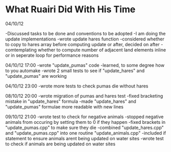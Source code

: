 What Ruairi Did With His Time
============================

04/10/12

-Discussed tasks to be done and conventions to be adopted
-I am doing the update implementations
-wrote update hares function
-considered whether to copy to hares array before computing update or after, decided on after
-comtemplating whether to compute number of adjacent land elements inline or in seperate loop for performance reasons

04/10/12 17:00
-wrote "update_pumas" code
-learned, to some degree how to you automake
-wrote 2 small tests to see if "update_hares" and "update_pumas" are working

04/10/12 23:00
-wrote more tests to check pumas die without hares

08/10/12 20:00
-wrote migration of pumas and hares test
-fixed bracketing mistake in "update_hares" formula
-made "update_hares" and "update_pumas" formulae more readable with new lines

09/10/12 21:00
-wrote test to check for negative animals
-stopped negative animals from occuring by setting them to 0 if they happen
-fixed brackets in "update_pumas.cpp" to make sure they die
-combined "update_hares.cpp" and "update_pumas.cpp" into one routine "update_animals.cpp"
-included if statement to ensure animals arent being updated on water sites
-wrote test to check if animals are being updated on water sites
